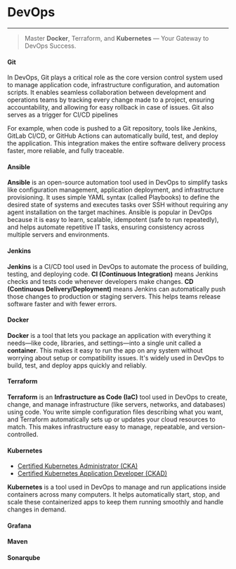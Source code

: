 # DevOps

---

> Master **Docker**, Terraform, and **Kubernetes** — Your Gateway to DevOps Success.

#### Git

In DevOps, Git plays a critical role as the core version control system used to manage application code, infrastructure configuration, and automation scripts. It enables seamless collaboration between development and operations teams by tracking every change made to a project, ensuring accountability, and allowing for easy rollback in case of issues. Git also serves as a trigger for CI/CD pipelines

For example, when code is pushed to a Git repository, tools like Jenkins, GitLab CI/CD, or GitHub Actions can automatically build, test, and deploy the application. This integration makes the entire software delivery process faster, more reliable, and fully traceable.

#### Ansible

**Ansible** is an open-source automation tool used in DevOps to simplify tasks like configuration management, application deployment, and infrastructure provisioning. It uses simple YAML syntax (called Playbooks) to define the desired state of systems and executes tasks over SSH without requiring any agent installation on the target machines. Ansible is popular in DevOps because it is easy to learn, scalable, idempotent (safe to run repeatedly), and helps automate repetitive IT tasks, ensuring consistency across multiple servers and environments.

#### Jenkins

**Jenkins** is a CI/CD tool used in DevOps to automate the process of building, testing, and deploying code. **CI (Continuous Integration)** means Jenkins checks and tests code whenever developers make changes. **CD (Continuous Delivery/Deployment)** means Jenkins can automatically push those changes to production or staging servers. This helps teams release software faster and with fewer errors.

#### Docker

**Docker** is a tool that lets you package an application with everything it needs—like code, libraries, and settings—into a single unit called a **container**. This makes it easy to run the app on any system without worrying about setup or compatibility issues. It's widely used in DevOps to build, test, and deploy apps quickly and reliably.

#### Terraform

**Terraform** is an **Infrastructure as Code (IaC)** tool used in DevOps to create, change, and manage infrastructure (like servers, networks, and databases) using code. You write simple configuration files describing what you want, and Terraform automatically sets up or updates your cloud resources to match. This makes infrastructure easy to manage, repeatable, and version-controlled.

#### Kubernetes

- [Certified Kubernetes Administrator (CKA)](https://training.linuxfoundation.org/certification/certified-kubernetes-administrator-cka)
- [Certified Kubernetes Application Developer (CKAD)](https://training.linuxfoundation.org/certification/certified-kubernetes-application-developer-ckad/)

**Kubernetes** is a tool used in DevOps to manage and run applications inside containers across many computers. It helps automatically start, stop, and scale these containerized apps to keep them running smoothly and handle changes in demand.

#### Grafana

#### Maven

#### Sonarqube

